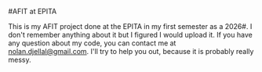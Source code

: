 #AFIT at EPITA

This is my AFIT project done at the EPITA in my first semester as a 2026#.
I don't remember anything about it but I figured I would upload it.
If you have any question about my code, you can contact me at nolan.djellal@gmail.com. I'll try to help you out, because it is probably really messy.
